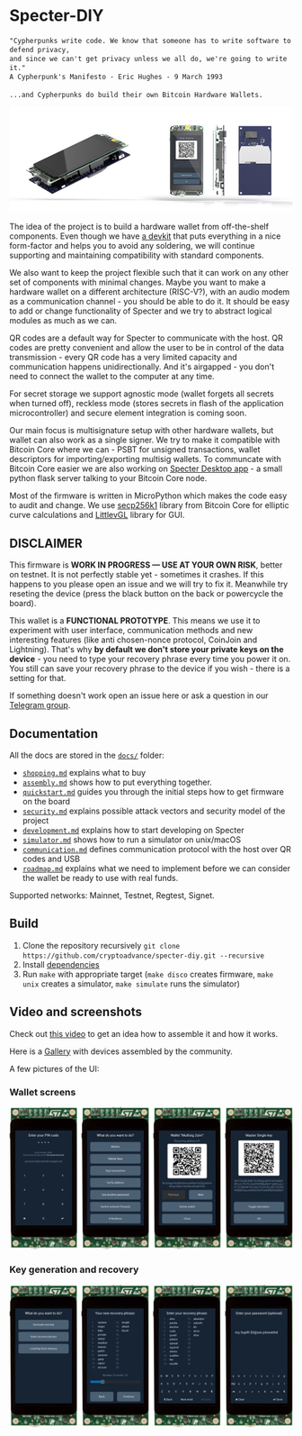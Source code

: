 # Specter-DIY

    "Cypherpunks write code. We know that someone has to write software to defend privacy, 
    and since we can't get privacy unless we all do, we're going to write it."
    A Cypherpunk's Manifesto - Eric Hughes - 9 March 1993

    ...and Cypherpunks do build their own Bitcoin Hardware Wallets.

![](./docs/pictures/kit.jpg)

The idea of the project is to build a hardware wallet from off-the-shelf components.
Even though we have [a devkit](./devkit) that puts everything in a nice form-factor and helps you to avoid any soldering, we will continue supporting and maintaining compatibility with standard components.

We also want to keep the project flexible such that it can work on any other set of components with minimal changes. Maybe you want to make a hardware wallet on a different architecture (RISC-V?), with an audio modem as a communication channel - you should be able to do it. It should be easy to add or change functionality of Specter and we try to abstract logical modules as much as we can.

QR codes are a default way for Specter to communicate with the host. QR codes are pretty convenient and allow the user to be in control of the data transmission - every QR code has a very limited capacity and communication happens unidirectionally. And it's airgapped - you don't need to connect the wallet to the computer at any time.

For secret storage we support agnostic mode (wallet forgets all secrets when turned off), reckless mode (stores secrets in flash of the application microcontroller) and secure element integration is coming soon.

Our main focus is multisignature setup with other hardware wallets, but wallet can also work as a single signer. We try to make it compatible with Bitcoin Core where we can - PSBT for unsigned transactions, wallet descriptors for importing/exporting multisig wallets. To communcate with Bitcoin Core easier we are also working on [Specter Desktop app](https://github.com/cryptoadvance/specter-desktop) - a small python flask server talking to your Bitcoin Core node.

Most of the firmware is written in MicroPython which makes the code easy to audit and change. We use [secp256k1](https://github.com/bitcoin-core/secp256k1) library from Bitcoin Core for elliptic curve calculations and [LittlevGL](https://littlevgl.com/) library for GUI.

## DISCLAIMER

This firmware is **WORK IN PROGRESS — USE AT YOUR OWN RISK**, better on testnet. It is not perfectly stable yet - sometimes it crashes. If this happens to you please open an issue and we will try to fix it. Meanwhile try reseting the device (press the black button on the back or powercycle the board).

This wallet is a **FUNCTIONAL PROTOTYPE**. This means we use it to experiment with user interface, communication methods and new interesting features (like anti chosen-nonce protocol, CoinJoin and Lightning). That's why **by default we don't store your private keys on the device** - you need to type your recovery phrase every time you power it on. You still can save your recovery phrase to the device if you wish - there is a setting for that.

If something doesn't work open an issue here or ask a question in our [Telegram group](https://t.me/spectersupport).

## Documentation

All the docs are stored in the [`docs/`](./docs) folder:

- [`shopping.md`](./docs/shopping.md) explains what to buy
- [`assembly.md`](./docs/assembly.md) shows how to put everything together.
- [`quickstart.md`](./docs/quickstart.md) guides you through the initial steps how to get firmware on the board
- [`security.md`](./docs/security.md) explains possible attack vectors and security model of the project
- [`development.md`](./docs/development.md) explains how to start developing on Specter
- [`simulator.md`](./docs/simulator.md) shows how to run a simulator on unix/macOS
- [`communication.md`](./docs/communication.md) defines communication protocol with the host over QR codes and USB
- [`roadmap.md`](./docs/roadmap.md) explains what we need to implement before we can consider the wallet be ready to use with real funds.

Supported networks: Mainnet, Testnet, Regtest, Signet.

## Build

1. Clone the repository recursively `git clone https://github.com/cryptoadvance/specter-diy.git --recursive`
2. Install [dependencies](https://github.com/diybitcoinhardware/f469-disco#build)
3. Run `make` with appropriate target (`make disco` creates firmware, `make unix` creates a simulator, `make simulate` runs the simulator)

## Video and screenshots

Check out [this video](https://www.youtube.com/watch?v=1H7FqG_FmCw) to get an idea how to assemble it and how it works.

Here is a [Gallery](./docs/pictures/gallery/README.md) with devices assembled by the community.

A few pictures of the UI:

### Wallet screens

![](./docs/pictures/wallet_screens.jpg)

### Key generation and recovery

![](./docs/pictures/init_screens.jpg)
